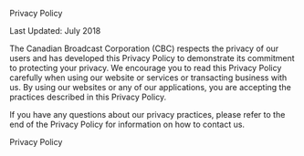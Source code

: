 Privacy Policy

Last Updated: July 2018

The Canadian Broadcast Corporation (CBC) respects the privacy of our users and has developed this Privacy Policy to demonstrate its commitment to protecting your privacy. We encourage you to read this Privacy Policy carefully when using our website or services or transacting business with us. By using our websites or any of our applications, you are accepting the practices described in this Privacy Policy.

If you have any questions about our privacy practices, please refer to the end of the Privacy Policy for information on how to contact us.

Privacy Policy